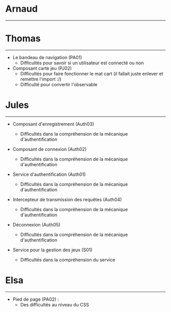 
# Arnaud
****



# Thomas
****
- Le bandeau de navigation (PA01)
  - Difficultés pour savoir si un utilisateur est connecté ou non
- Composant carte jeu (PJ02)
  - Difficultés pour faire fonctionner le mat cart (il fallait juste enlever et remettre l'import :/)
  - Difficulté pour convertir l'observable

# Jules
*****
- Composant d'enregistrement (Auth03)
  - Difficultés dans la compréhension de la mécanique d'authentification

- Composant de connexion (Auth02)
  - Difficultés dans la compréhension de la mécanique d'authentification

- Service d'authentification (Auth01)
  - Difficultés dans la compréhension de la mécanique d'authentification

- Intercepteur de transmission des requêtes (Auth04)
  - Difficultés dans la compréhension de la mécanique d'authentification

- Déconnexion (Auth05)
  - Difficultés dans la compréhension de la mécanique d'authentification

- Service pour la gestion des jeux (S01)
  - Difficultés dans la compréhension du service


# Elsa
***
- Pied de page (PA02) :
  - Des difficultés au niveau du CSS
